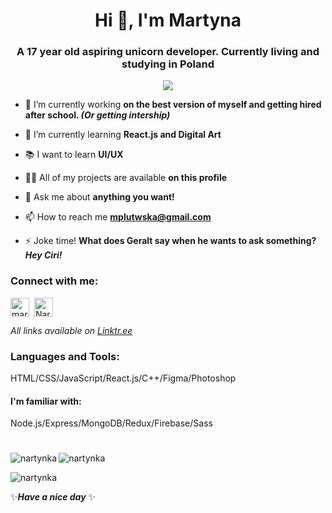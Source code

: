 <h1 align="center">Hi 👋, I'm Martyna</h1>
<h3 align="center">A 17 year old aspiring unicorn developer. Currently living and studying in Poland</h3>
<!-- <p align="left"> <img src="https://komarev.com/ghpvc/?username=nartynka&label=Views&color=50fa7b&style=flat" alt="nartynka" /> </p> -->
<p align="center"><img src="https://profile-counter.glitch.me/nartynka/count.svg"/></p>

- 🔭 I’m currently working **on the best version of myself and getting hired after school. _(Or getting intership)_**

- 🌱 I’m currently learning **React.js and Digital Art**

- 📚 I want to learn **UI/UX**

- 👨‍💻 All of my projects are available **on this profile**

- 💬 Ask me about **anything you want!**

- 📫 How to reach me **mplutwska@gmail.com**

- ⚡ Joke time! **What does Geralt say when he wants to ask something? _Hey Ciri!_**

<h3 align="left">Connect with me:</h3>
<p align="left">
 <a href="https://linkedin.com/in/martyna plutowska" target="blank"><img align="center" src="https://user-images.githubusercontent.com/57597187/147829342-9c0e68c6-756b-4f86-a3ff-09d85f057872.png" alt="martyna plutowska" height="30" width="30" /></a>&nbsp;
<a href="https://discord.gg/Nartyna#0362" target="blank"><img align="center" src="https://user-images.githubusercontent.com/57597187/147829337-f872ce95-f68f-4a32-8fd2-99507b631de1.png" alt="Nartyna#0362" height="30" width="30" /></a>
</p>

_All links available on [Linktr.ee](https://linktr.ee/Nartyna)_
<h3 align="left">Languages and Tools:</h3>
<p align="left">
 HTML/CSS/JavaScript/React.js/C++/Figma/Photoshop
 </p>
 <h4 align="left">I'm familiar with:</h4>
 <p>
 Node.js/Express/MongoDB/Redux/Firebase/Sass
</p>

# 
<p><img align="left" src="https://github-readme-stats.vercel.app/api/top-langs?username=nartynka&show_icons=true&theme=dracula&hide_border=true&locale=en&layout=compact" alt="nartynka" /></p>

<p><img align="center" src="https://github-readme-stats.vercel.app/api?username=nartynka&show_icons=true&theme=dracula&hide_border=true&locale=en" alt="nartynka" /></p>

<p><img align="center" src="http://github-readme-streak-stats.herokuapp.com?user=nartynka&theme=dracula&hide_border=true&date_format=j%20M%5B%20Y%5D" alt="nartynka" /></p>

✨***Have a nice day*** ✨

